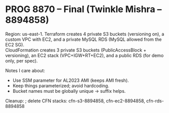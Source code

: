 # PROG 8870 – Final (Twinkle Mishra – 8894858)

Region: us-east-1. Terraform creates 4 private S3 buckets (versioning on), a custom VPC with EC2, and a private MySQL RDS (MySQL allowed from the EC2 SG).  
CloudFormation creates 3 private S3 buckets (PublicAccessBlock + versioning), an EC2 stack (VPC+IGW+RT+EC2), and a public RDS (for demo only, per spec).

Notes I care about:
- Use SSM parameter for AL2023 AMI (keeps AMI fresh).
- Keep things parameterized; avoid hardcoding.
- Bucket names must be globally unique → suffix helps.

Cleanup: ; delete CFN stacks: cfn-s3-8894858, cfn-ec2-8894858, cfn-rds-8894858
